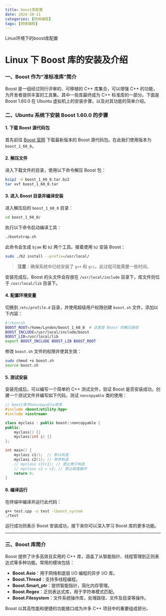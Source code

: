 ```yaml
---
title: boost库配置
date: 2024-10-11
categories: [网络编程]
tags: [网络编程]
---
```


Linux环境下的boost库配置

<!--more-->


# Linux 下 Boost 库的安装及介绍

### 一、Boost 作为“准标准库”简介

Boost 是一组经过同行评审的、可移植的 C++ 库集合，可以增强 C++ 的功能，为开发者提供丰富的工具集。其中一些库最终成为 C++ 标准库的一部分。下面是 Boost 1.60.0 在 Ubuntu 虚拟机上的安装步骤，以及对其功能的简单介绍。

### 二、Ubuntu 系统下安装 Boost 1.60.0 的步骤

#### 1. 下载 Boost 源代码包
首先前往 [Boost 官网](https://www.boost.org) 下载最新版本的 Boost 源代码包。在此我们使用版本为 `boost_1_60_0`。

#### 2. 解压文件
进入下载文件的目录，使用以下命令解压 Boost 包：

```bash
bzip2 -d boost_1_60_0.tar.bz2
tar xvf boost_1_60_0.tar
```

#### 3. 进入 Boost 目录并编译安装
进入解压后的 `boost_1_60_0` 目录：

```bash
cd boost_1_60_0/
```

执行以下命令启动编译工具：

```bash
./bootstrap.sh
```

此命令会生成 `bjam` 和 `b2` 两个工具。接着使用 `b2` 安装 Boost：

```bash
sudo ./b2 install --prefix=/usr/local/
```

> **注意**：确保系统中已经安装了 `g++` 和 `gcc`。此过程可能需要一些时间。

安装完成后，Boost 的头文件会存放在 `/usr/local/include` 目录下，库文件则位于 `/usr/local/lib` 目录下。

#### 4. 配置环境变量
切换到 `/etc/profile.d` 目录，并使用超级用户权限创建 `boost.sh` 文件，添加以下内容：

```bash
#!/bin/sh
BOOST_ROOT=/home/Lyndon/boost_1_60_0  # 这里是 Boost 的解压路径
BOOST_INCLUDE=/usr/local/include/boost
BOOST_LIB=/usr/local/lib
export BOOST_INCLUDE BOOST_LIB BOOST_ROOT
```

修改 `boost.sh` 文件的权限并使其生效：

```bash
sudo chmod +x boost.sh
source boost.sh
```

#### 5. 测试安装
安装完成后，可以编写一个简单的 C++ 测试文件，验证 Boost 是否安装成功。创建一个测试文件并编写如下代码，测试 `noncopyable` 类的使用：

```cpp
// boost库中noncopyable使用
#include <boost/utility.hpp>
#include <iostream>

class myclass : public boost::noncopyable {
public:
    myclass() {}
    myclass(int i) {}
};

int main() {
    myclass c1();  // 默认构造
    myclass c2(1); // 带参构造
    // myclass c3(c1); // 禁止拷贝构造
    // myclass c3 = c1; // 禁止赋值操作
    return 0;
}
```

#### 6. 编译运行
在终端中编译并运行此代码：

```bash
g++ test.cpp -o test -lboost_system
./test
```

运行成功则表示 Boost 安装成功，接下来你可以深入学习 Boost 库的更多功能。

---

### 三、Boost 库简介

Boost 提供了许多高效且实用的 C++ 库，涵盖了从智能指针、线程管理到正则表达式等多种功能。常用的模块包括：

- **Boost.Asio**：用于网络和底层 I/O 编程的异步 I/O 库。
- **Boost.Thread**：支持多线程编程。
- **Boost.Smart_ptr**：提供智能指针，简化内存管理。
- **Boost.Regex**：正则表达式库，用于字符串模式匹配。
- **Boost.Filesystem**：文件系统操作库，处理路径、文件及目录等操作。

Boost 以其高性能和便捷的功能接口成为许多 C++ 项目中的重要组成部分。